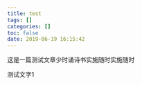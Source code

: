 ```yaml
---
title: test
tags: []
categories: []
toc: false
date: 2019-06-19 16:15:42
---
```


这是一篇测试文章少时诵诗书实施随时实施随时

测试文字1